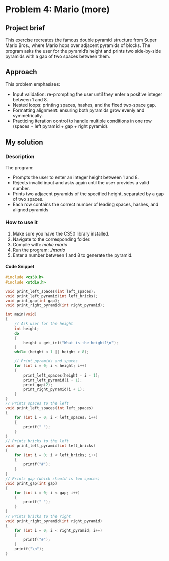 # Problem 4: Mario (more)

## Project brief
This exercise recreates the famous double pyramid structure from Super Mario Bros., where Mario hops over adjacent pyramids of blocks. The program asks the user for the pyramid’s height and prints two side-by-side pyramids with a gap of two spaces between them.

## Approach
This problem emphasises:
- Input validation: re-prompting the user until they enter a positive integer between 1 and 8.
- Nested loops: printing spaces, hashes, and the fixed two-space gap.
- Formatting alignment: ensuring both pyramids grow evenly and symmetrically.
- Practicing iteration control to handle multiple conditions in one row (spaces + left pyramid + gap + right pyramid).

## My solution

### Description
The program:
- Prompts the user to enter an integer height between 1 and 8.
- Rejects invalid input and asks again until the user provides a valid number.
- Prints two adjacent pyramids of the specified height, separated by a gap of two spaces.
- Each row contains the correct number of leading spaces, hashes, and aligned pyramids

### How to use it
1. Make sure you have the CS50 library installed.
2. Navigate to the corresponding folder.
3. Compile with: *make mario*
4. Run the program: *./mario*
5. Enter a number between 1 and 8 to generate the pyramid.

#### Code Snippet
```c
#include <cs50.h>
#include <stdio.h>

void print_left_spaces(int left_spaces);
void print_left_pyramid(int left_bricks);
void print_gap(int gap);
void print_right_pyramid(int right_pyramid);

int main(void)
{
    // Ask user for the height
    int height;
    do
    {
        height = get_int("What is the height?\n");
    }
    while (height < 1 || height > 8);

    // Print pyramids and spaces
    for (int i = 0; i < height; i++)
    {
        print_left_spaces(height - i - 1);
        print_left_pyramid(i + 1);
        print_gap(2);
        print_right_pyramid(i + 1);
    }
}
// Prints spaces to the left
void print_left_spaces(int left_spaces)
{
    for (int i = 0; i < left_spaces; i++)
    {
        printf(" ");
    }
}
// Prints bricks to the left
void print_left_pyramid(int left_bricks)
{
    for (int i = 0; i < left_bricks; i++)
    {
        printf("#");
    }
}
// Prints gap (which should is two spaces)
void print_gap(int gap)
{
    for (int i = 0; i < gap; i++)
    {
        printf(" ");
    }
}
// Prints bricks to the right
void print_right_pyramid(int right_pyramid)
{
    for (int i = 0; i < right_pyramid; i++)
    {
        printf("#");
    }
    printf("\n");
}

```
